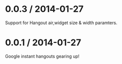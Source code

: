 # 0.0.3 / 2014-01-27

Support for Hangout air,widget size & width paramters.  

# 0.0.1 / 2014-01-27

Google instant hangouts gearing up!

